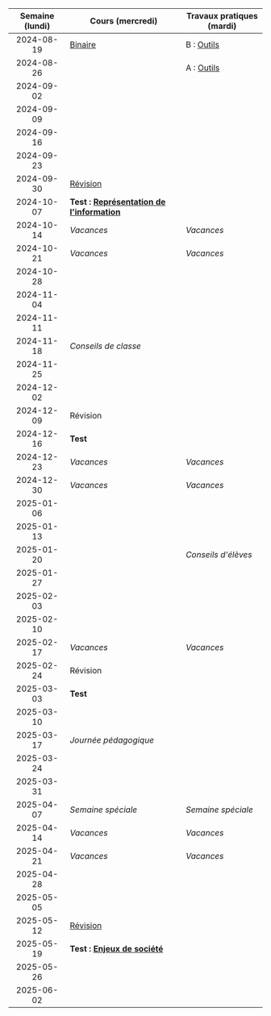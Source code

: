 | Semaine (lundi) | Cours (mercredi)                                            | Travaux pratiques (mardi)          |
| :-------------: | ----------------------------------------------------------- | ---------------------------------- |
|   2024-08-19    | [Binaire](/docs/1m/repr/binaire)                            | B : [Outils](/docs/1m/prog/outils) |
|   2024-08-26    |                                                             | A : [Outils](/docs/1m/prog/outils) |
|   2024-09-02    |                                                             |                                    |
|   2024-09-09    |                                                             |                                    |
|   2024-09-16    |                                                             |                                    |
|   2024-09-23    |                                                             |                                    |
|   2024-09-30    | [Révision](/docs/1m/repr/revision)                          |                                    |
|   2024-10-07    | **Test : [Représentation de l'information](/docs/1m/repr)** |                                    |
|   2024-10-14    | _Vacances_                                                  | _Vacances_                         |
|   2024-10-21    | _Vacances_                                                  | _Vacances_                         |
|   2024-10-28    |                                                             |                                    |
|   2024-11-04    |                                                             |                                    |
|   2024-11-11    |                                                             |                                    |
|   2024-11-18    | _Conseils de classe_                                        |                                    |
|   2024-11-25    |                                                             |                                    |
|   2024-12-02    |                                                             |                                    |
|   2024-12-09    | Révision                                                    |                                    |
|   2024-12-16    | **Test**                                                    |                                    |
|   2024-12-23    | _Vacances_                                                  | _Vacances_                         |
|   2024-12-30    | _Vacances_                                                  | _Vacances_                         |
|   2025-01-06    |                                                             |                                    |
|   2025-01-13    |                                                             |                                    |
|   2025-01-20    |                                                             | _Conseils d'élèves_                |
|   2025-01-27    |                                                             |                                    |
|   2025-02-03    |                                                             |                                    |
|   2025-02-10    |                                                             |                                    |
|   2025-02-17    | _Vacances_                                                  | _Vacances_                         |
|   2025-02-24    | Révision                                                    |                                    |
|   2025-03-03    | **Test**                                                    |                                    |
|   2025-03-10    |                                                             |                                    |
|   2025-03-17    | _Journée pédagogique_                                       |                                    |
|   2025-03-24    |                                                             |                                    |
|   2025-03-31    |                                                             |                                    |
|   2025-04-07    | _Semaine spéciale_                                          | _Semaine spéciale_                 |
|   2025-04-14    | _Vacances_                                                  | _Vacances_                         |
|   2025-04-21    | _Vacances_                                                  | _Vacances_                         |
|   2025-04-28    |                                                             |                                    |
|   2025-05-05    |                                                             |                                    |
|   2025-05-12    | [Révision](/docs/1m/enje/revision)                          |                                    |
|   2025-05-19    | **Test : [Enjeux de société](/docs/1m/enje)**               |                                    |
|   2025-05-26    |                                                             |                                    |
|   2025-06-02    |                                                             |                                    |
